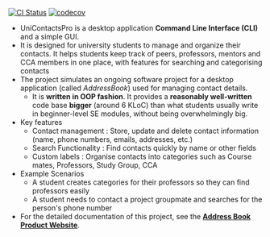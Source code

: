 [![CI Status](https://github.com/AY2526S1-CS2103T-F13-1a/tp/actions/workflows/gradle.yml/badge.svg)](https://github.com/AY2526S1-CS2103T-F13-1a/tp/actions)
[![codecov](https://codecov.io/gh/AY2526S1-CS2103T-F13-1a/tp/branch/master/graph/badge.svg)](https://codecov.io/gh/AY2526S1-CS2103T-F13-1a/tp)

* UniContactsPro is a desktop application **Command Line Interface (CLI)** and a simple GUI.
* It is designed for university students to manage and organize their contacts. It helps students keep track of peers, professors, mentors and CCA members in one place, with features for searching and categorising contacts
* The project simulates an ongoing software project for a desktop application (called _AddressBook_) used for managing contact details.
  * It is **written in OOP fashion**. It provides a **reasonably well-written** code base **bigger** (around 6 KLoC) than what students usually write in beginner-level SE modules, without being overwhelmingly big.
* Key features
  * Contact management : Store, update and delete contact information (name, phone numbers, emails, addresses, etc.)
  * Search Functionality : Find contacts quickly by name or other fields
  * Custom labels : Organise contacts into categories such as Course mates, Professors, Study Group, CCA
* Example Scenarios
  * A student creates categories for their professors so they can find professors easily
  * A student needs to contact a project groupmate and searches for the person's phone number
* For the detailed documentation of this project, see the **[Address Book Product Website](https://se-education.org/addressbook-level3)**.
